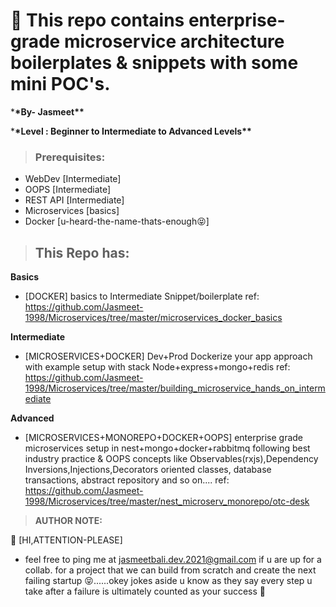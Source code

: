 # 🎁 This repo contains enterprise-grade microservice architecture boilerplates & snippets with some mini POC's.

\***\*By- Jasmeet\*\***

\***\*Level : Beginner to Intermediate to Advanced Levels\*\***

> ### Prerequisites:

- WebDev [Intermediate]
- OOPS [Intermediate]
- REST API [Intermediate]
- Microservices [basics]
- Docker [u-heard-the-name-thats-enough😝]

> ## This Repo has:

**Basics**

- [DOCKER] basics to Intermediate Snippet/boilerplate ref: https://github.com/Jasmeet-1998/Microservices/tree/master/microservices_docker_basics

**Intermediate**

- [MICROSERVICES+DOCKER] Dev+Prod Dockerize your app approach with example setup with stack Node+express+mongo+redis ref: https://github.com/Jasmeet-1998/Microservices/tree/master/building_microservice_hands_on_intermediate

**Advanced**

- [MICROSERVICES+MONOREPO+DOCKER+OOPS] enterprise grade microservices setup in nest+mongo+docker+rabbitmq following best industry practice & OOPS concepts like Observables(rxjs),Dependency Inversions,Injections,Decorators oriented classes, database transactions, abstract repository and so on.... ref: https://github.com/Jasmeet-1998/Microservices/tree/master/nest_microserv_monorepo/otc-desk

> **AUTHOR NOTE:**

👋 [HI,ATTENTION-PLEASE]

- feel free to ping me at jasmeetbali.dev.2021@gmail.com if u are up for a collab. for a project that we can build from scratch and create the next failing startup 😝......okey jokes aside u know as they say every step u take after a failure is ultimately counted as your success 🚀
